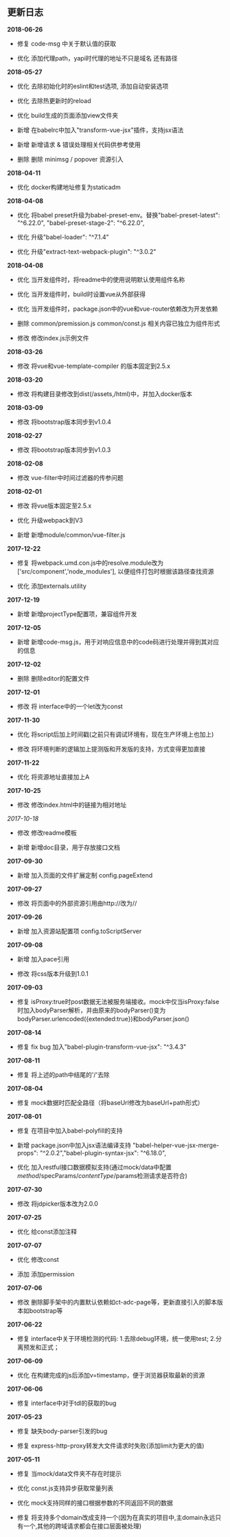 ## 更新日志

**2018-06-26**

- 修复 code-msg 中关于默认值的获取

- 优化 添加代理path，yapi时代理的地址不只是域名 还有路径

**2018-05-27**

- 优化 去除初始化时的eslint和test选项, 添加自动安装选项

- 优化 去除热更新时的reload

- 优化 build生成的页面添加view文件夹

- 新增 在babelrc中加入"transform-vue-jsx"插件，支持jsx语法

- 新增 新增请求 & 错误处理相关代码供参考使用

- 删除 删除 minimsg / popover 资源引入

**2018-04-11**

- 优化 docker构建地址修复为staticadm

**2018-04-08**

- 优化 将babel preset升级为babel-preset-env。替换"babel-preset-latest": "^6.22.0", "babel-preset-stage-2": "^6.22.0",

- 优化 升级"babel-loader": "^7.1.4"

- 优化 升级"extract-text-webpack-plugin": "^3.0.2"

**2018-04-08**

- 优化 当开发组件时，将readme中的使用说明默认使用组件名称

- 优化 当开发组件时，build时设置vue从外部获得

- 优化 当开发组件时，package.json中的vue和vue-router依赖改为开发依赖

- 删除 common/premission.js common/const.js 相关内容已独立为组件形式

- 修改 修改index.js示例文件

**2018-03-26**

- 修改 将vue和vue-template-compiler 的版本固定到2.5.x

**2018-03-20**

- 修改 将构建目录修改到dist(/assets,/html)中，并加入docker版本

**2018-03-09**

- 修改 将bootstrap版本同步到v1.0.4

**2018-02-27**

- 修改 将bootstrap版本同步到v1.0.3

**2018-02-08**

- 修改 vue-filter中时间过滤器的传参问题

**2018-02-01**

- 修改 将vue版本固定至2.5.x

- 优化 升级webpack到V3

- 新增 新增module/common/vue-filter.js

**2017-12-22**

- 修复 将webpack.umd.con.js中的resolve.module改为['src/component','node_modules'], 以便组件打包时根据该路径查找资源

- 优化 添加externals.utility

**2017-12-19**

- 新增 新增projectType配置项，兼容组件开发

**2017-12-05**

- 新增 新增code-msg.js，用于对响应信息中的code码进行处理并得到其对应的信息

**2017-12-02**

- 删除 删除editor的配置文件

**2017-12-01**

- 修改 将 interface中的一个let改为const

**2017-11-30**

- 优化 将script后加上时间戳(之前只有调试环境有，现在生产环境上也加上)

- 修改 将环境判断的逻辑加上提测版和开发版的支持，方式变得更加直接

**2017-11-22**

- 优化 将资源地址直接加上A

**2017-10-25**

- 修改 修改index.html中的链接为相对地址

*2017-10-18*

- 修改 修改readme模板

- 新增 新增doc目录，用于存放接口文档

**2017-09-30**

- 新增 加入页面的文件扩展定制 config.pageExtend

**2017-09-27**

- 修改 将页面中的外部资源引用由http://改为//

**2017-09-26**

- 新增 加入资源站配置项 config.toScriptServer

**2017-09-08**

- 新增 加入pace引用

- 修改 将css版本升级到1.0.1

**2017-09-03**

- 修复 isProxy:true时post数据无法被服务端接收。mock中仅当isProxy:false时加入bodyParser解析，并由原来的bodyParser()变为bodyParser.urlencoded({extended:true})和bodyParser.json()

**2017-08-14**

- 修复 fix bug 加入"babel-plugin-transform-vue-jsx": "^3.4.3"

**2017-08-11**

- 修复 将上述的path中结尾的'/'去除

**2017-08-04**

- 修复 mock数据时匹配全路径（将baseUrl修改为baseUrl+path形式）

**2017-08-01**

- 修复 在项目中加入babel-polyfill的支持

- 新增 package.json中加入jsx语法编译支持 "babel-helper-vue-jsx-merge-props": "^2.0.2","babel-plugin-syntax-jsx": "^6.18.0",

- 优化 加入restful接口数据模拟支持(通过mock/data中配置$method/$specParams/$contentType/$params检测请求是否符合)

**2017-07-30**

- 修改 将jdpicker版本改为2.0.0

**2017-07-25**

- 优化 给const添加注释

**2017-07-07**

- 优化 修改const

- 添加 添加permission

**2017-07-06**

- 修改 删除脚手架中的内置默认依赖如ct-adc-page等，更新直接引入的脚本版本如bootstrap等

**2017-06-22**

- 修复 interface中关于环境检测的代码: 1.去除debug环境，统一使用test; 2.分离预发和正式；

**2017-06-09**

- 优化 在构建完成的js后添加v=timestamp，便于浏览器获取最新的资源

**2017-06-06**

- 修复 interface中对于tdl的获取的bug

**2017-05-23**

- 修复 缺失body-parser引发的bug

- 修复 express-http-proxy转发大文件请求时失败(添加limit为更大的值)

**2017-05-11**

- 修复 当mock/data文件夹不存在时提示

- 优化 const.js支持异步获取常量列表

- 优化 mock支持同样的接口根据参数的不同返回不同的数据

- 修复 将支持多个domain改成支持一个(因为在真实的项目中,主domain永远只有一个,其他的跨域请求都会在接口层面被处理)
























